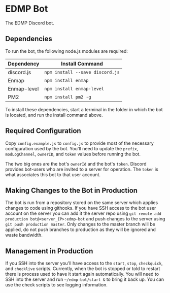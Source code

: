 # EDMP Bot

The EDMP Discord bot.

## Dependencies
To run the bot, the following node.js modules are required:

|Dependency    | Install Command                 |
|--------------| --------------------------------|
|discord.js    | `npm install --save discord.js` |
|Enmap         | `npm install enmap`             |
|Enmap-level   | `npm install enmap-level`       |
|PM2           | `npm install pm2 -g`            |

To install these dependencies, start a terminal in the folder in which the bot is located, and run the install command above.

## Required Configuration

Copy `config.example.js` to `config.js` to provide most of the necessary configuration used by the bot. You'll need to update the `prefix`, `modLogChannel`, `ownerID`, and `token` values before running the bot.

The two big ones are the bot's `ownerId` and the bot's `token`. Discord provides bot-users who are invited to a server for operation. The `token` is what associates this bot to that user account.

## Making Changes to the Bot in Production

The bot is run from a repository stored on the same server which applies changes to code using githooks. If you have SSH access to the
bot user account on the server you can add it the server repo using `git remote add production bot@<server_IP>:edmp-bot` and push changes to the server using `git push production master`. Only changes to the master branch will be applied, do not push branches to production as they will be ignored and waste bandwidth.

## Management in Production

If you SSH into the server you'll have access to the `start`, `stop`, `checkquick`, and `checklive` scripts. Currently, when the bot is stopped or told to restart there is process used to have it start again automatically. You will need to SSH into the server and run `~/edmp-bot/start &` to bring it back up. You can use the check scripts to see logging information.
